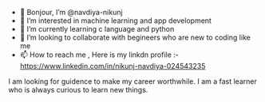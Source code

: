 - 👋 Bonjour, I’m @navdiya-nikunj
- 👀 I’m interested in machine learning and app development
- 🌱 I’m currently learning c language and python
- 💞️ I’m looking to collaborate with begineers who are new to coding like me
- 📫 How to reach me , Here is my linkdn profile :- https://www.linkedin.com/in/nikunj-navdiya-024543235

I am looking for guidence to make my career worthwhile. 
I am a fast learner who is always curious to learn new things.
<!---
navdiya-nikunj/navdiya-nikunj is a ✨ special ✨ repository because its `README.md` (this file) appears on your GitHub profile.
You can click the Preview link to take a look at your changes.
--->
